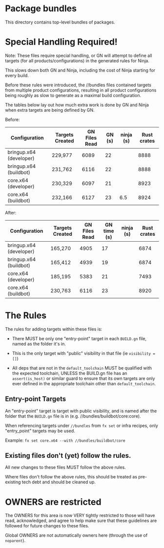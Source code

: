 # Package bundles

This directory contains top-level bundles of packages.

# Special Handling Required!

Note:  These files require special handling, or GN will attempt to define all
targets (for all products/configurations) in the generated rules for Ninja.

This slows down both GN and Ninja, including the cost of Ninja starting for
every build.

Before these rules were introduced, the //bundles files contained targets from
multiple product configurations, resulting in all product configurations being
roughly as slow to generate as a maximal build configuration.

The tables below lay out how much extra work is done by GN and Ninja when extra
targets are being defined by GN.

Before:

| Configuration           | Targets Created | GN Files Read | GN (s) | ninja (s) | Rust crates |
|-------------------------|-----------------|---------------|--------|-----------|-------------|
| bringup.x64 (developer) | 229,977         | 6089          | 22     |           | 8888        |
| bringup.x64 (buildbot)  | 231,762         | 6116          | 22     |           | 8888        |
| core.x64 (developer)    | 230,329         | 6097          | 21     |           | 8923        |
| core.x64 (buildbot)     | 232,166         | 6127          | 23     | 6.5       | 8924        |

After:

| Configuration           | Targets Created | GN Files Read | GN time (s) | ninja (s) | Rust crates |
|-------------------------|-----------------|---------------|-------------|-----------|-------------|
| bringup.x64 (developer) | 165,270         | 4905          | 17          |           | 6874        |
| bringup.x64 (buildbot)  | 165,412         | 4939          | 19          |           | 6874        |
| core.x64 (developer)    | 185,195         | 5383          | 21          |           | 7493        |
| core.x64 (buildbot)     | 230,763         | 6116          | 23          |           | 8920        |



# The Rules

The rules for adding targets within these files is:

- There MUST be only one "entry-point" target in each `BUILD.gn` file, named
  as the folder it's in.

- This is the only target with "public" visibility in that file (ie
  `visibility = []`)

- All deps that are not in the `default_toolchain` MUST be qualified with the
  expected toolchain, UNLESS the BUILD.gn file has an `assert(is_host)` or
  similar guard to ensure that its own targets are only ever defined in the
  appropriate toolchain other than `default_toolchain`.

## Entry-point Targets

An "entry-point" target is target with public visibility, and is named after the
folder that the `BUILD.gn` file is in (e.g. //bundles/buildbot/core:core).

When referencing targets under `//bundles` from `fx set` or infra recipes, only
"entry_point" targets may be used.

Example: `fx set core.x64 --with //bundles/buildbot/core`


## Existing files don't (yet) follow the rules.

All new changes to these files MUST follow the above rules.

Where files don't follow the above rules, this should be treated as pre-existing
tech debt and should be cleaned up.

# OWNERS are restricted

The OWNERS for this area is now VERY tightly restricted to those will have read,
acknowledged, and agree to help make sure that these guidelines are followed for
future changes to these files.

Global OWNERS are not automatically owners here (through the use of `noparent`).
